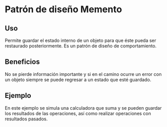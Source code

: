 # Patrón de diseño Memento

## Uso 
Permite guardar el estado interno de un objeto para que éste pueda ser restaurado posteriormente. Es un patrón de diseño de comportamiento.

## Beneficios
No se pierde información importante y si en el camino ocurre un error con un objeto siempre se puede regresar a un estado que esté guardado.

## Ejemplo
En este ejemplo se simula una calculadora que suma y se pueden guardar los resultados de las operaciones, así como realizar operaciones con resultados pasados.
